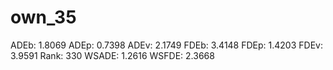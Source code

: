 # own_35

ADEb: 1.8069
ADEp: 0.7398
ADEv: 2.1749
FDEb: 3.4148
FDEp: 1.4203
FDEv: 3.9591
Rank: 330
WSADE: 1.2616
WSFDE: 2.3668